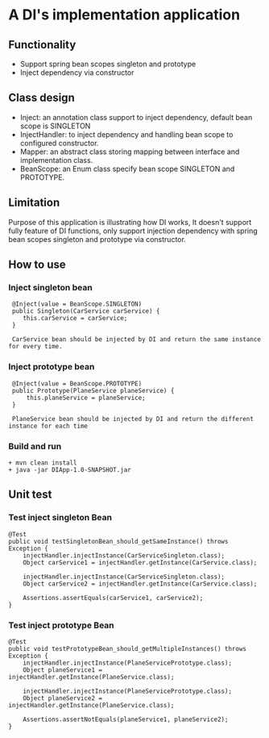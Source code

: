 # A DI's implementation application

## Functionality
 - Support spring bean scopes singleton and prototype
 - Inject dependency via constructor
  
## Class design
 - Inject: an annotation class support to inject dependency, default bean scope is SINGLETON 
 - InjectHandler: to inject dependency and handling bean scope to configured constructor.
 - Mapper: an abstract class storing mapping between interface and implementation class.
 - BeanScope: an Enum class specify bean scope SINGLETON and PROTOTYPE.

## Limitation
Purpose of this application is illustrating how DI works, It doesn't support fully feature of DI functions, only support injection dependency with spring bean scopes singleton and prototype via constructor. 

## How to use
### Inject singleton bean
     @Inject(value = BeanScope.SINGLETON)
     public Singleton(CarService carService) {
        this.carService = carService;
     }
     
     CarService bean should be injected by DI and return the same instance for every time.
### Inject prototype bean
     @Inject(value = BeanScope.PROTOTYPE)
     public Prototype(PlaneService planeService) {
         this.planeService = planeService;
     }
     
     PlaneService bean should be injected by DI and return the different instance for each time
     
### Build and run
    + mvn clean install
    + java -jar DIApp-1.0-SNAPSHOT.jar
     
## Unit test

### Test inject singleton Bean

    @Test
    public void testSingletonBean_should_getSameInstance() throws Exception {
        injectHandler.injectInstance(CarServiceSingleton.class);
        Object carService1 = injectHandler.getInstance(CarService.class);

        injectHandler.injectInstance(CarServiceSingleton.class);
        Object carService2 = injectHandler.getInstance(CarService.class);

        Assertions.assertEquals(carService1, carService2);
    }
### Test inject prototype Bean

    @Test
    public void testPrototypeBean_should_getMultipleInstances() throws Exception {
        injectHandler.injectInstance(PlaneServicePrototype.class);
        Object planeService1 = injectHandler.getInstance(PlaneService.class);

        injectHandler.injectInstance(PlaneServicePrototype.class);
        Object planeService2 = injectHandler.getInstance(PlaneService.class);

        Assertions.assertNotEquals(planeService1, planeService2);
    }

      
    